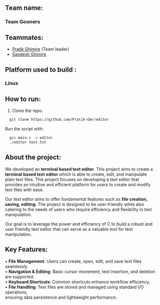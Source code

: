 ## Team name: 
### Team Gooners
 
## Teammates:
* [Pratik Ghimire](https://github.com/Pratik-Gmr) (Team leader)
* [Sandesh Ghimire](https://github.com/Sandesh-Ghimire-0)
 
## Platform used to build : 
### Linux
 
## How to run:
1. Clone the repo.
```sh
  git clone https://github.com/Pratik-Gmr/editor
```
Run the script with:
```sh
  gcc main.c -o editor
  ./editor test.txt
```
## About the project:
We developed an **terminal based text editor**. This project aims to create a **terminal based text editor** which is able to create, edit, and manipulate plain text files. This project focuses on developing a text editor that provides an intuitive and efficient platform for users to create and modify text files with ease.
 
Our text editor aims to offer fundamental features such as **file creation, saving, editing**. The project is designed to be user-friendly while also catering to the needs of users who require efficiency and flexibility in text manipulation.
 
Our goal is to leverage the power and efficiency of C to build a robust and user friendly text editor that can serve as a valuable tool for text manipulation.
 
## Key Features:
• **File Management**: Users can create, open, edit, and save text files seamlessly.  
• **Navigation & Editing**: Basic cursor movement, text insertion, and deletion are supported.     
• **Keyboard Shortcuts**: Common shortcuts enhance workflow efficiency.  
• **File Handling**: Text files are stored and managed using standard I/O operations,  
  ensuring data persistence and lightweight performance.